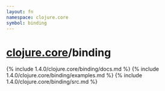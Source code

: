 ```yaml
---
layout: fn
namespace: clojure.core
symbol: binding
---
```


# [clojure.core](../)/binding

{% include 1.4.0/clojure.core/binding/docs.md %}
{% include 1.4.0/clojure.core/binding/examples.md %}
{% include 1.4.0/clojure.core/binding/src.md %}

